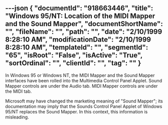 ---json
{
  "documentId": "918663446",
  "title": "Windows 95/NT: Location of the MIDI Mapper and the Sound Mapper",
  "documentShortName": "",
  "fileName": "",
  "path": "",
  "date": "2/10/1999 8:28:10 AM",
  "modificationDate": "2/10/1999 8:28:10 AM",
  "templateId": "",
  "segmentId": "65",
  "isRoot": "False",
  "isActive": "True",
  "sortOrdinal": "",
  "clientId": "",
  "tag": ""
}
---

In Windows 95 or Windows NT, the MIDI Mapper and the Sound Mapper interfaces have been rolled into the Multimedia Control Panel Applet. Sound Mapper controls are under the Audio tab. MIDI Mapper controls are under the MIDI tab.

Microsoft may have changed the marketing meaning of &quot;Sound Mapper&quot;; its documentation may imply that the Sounds Control Panel Applet of Windows 95/NT replaces the Sound Mapper. In this context, this information is misleading.
